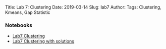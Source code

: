 Title: Lab 7: Clustering
Date: 2019-03-14
Slug: lab7
Author: 
Tags: Clustering, Kmeans, Gap Statistic


### Notebooks
 - [Lab7 Clustering]({filename}cs109b_lab7_student.ipynb)
 - [Lab7 Clustering with solutions]({filename}cs109b_lab7_student_solutions.ipynb)

